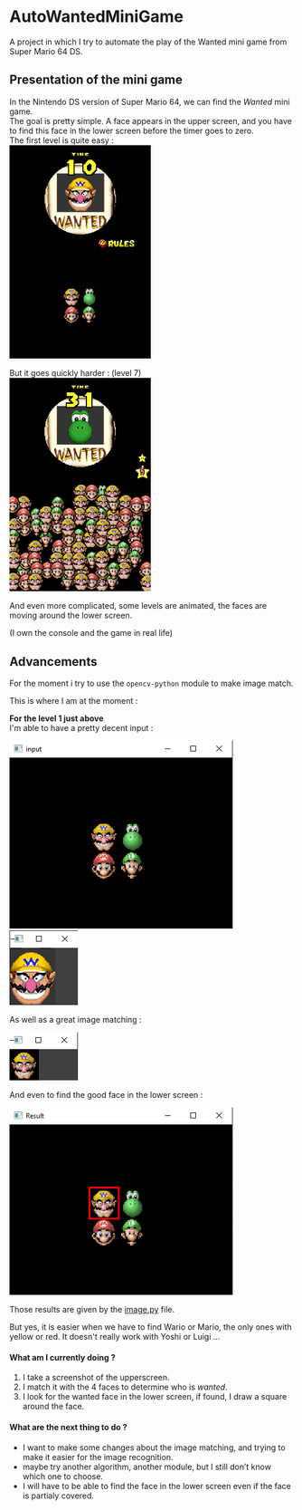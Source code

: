 # AutoWantedMiniGame

A project in which I try to automate the play of the Wanted mini game from Super Mario 64 DS.

## Presentation of the mini game

In the Nintendo DS version of Super Mario 64, we can find the _Wanted_ mini game.  
The goal is pretty simple. A face appears in the upper screen, and you have to find this face in the lower screen before the timer goes to zero.  
The first level is quite easy :  
<img src="illustrations/lvl1.png" width="250">  

But it goes quickly harder : (level 7)  
<img src="illustrations/lvl7.png" width="250">  

And even more complicated, some levels are animated, the faces are moving around the lower screen.

(I own the console and the game in real life)

## Advancements

For the moment i try to use the `opencv-python` module to make image match.

This is where I am at the moment :

**For the level 1 just above**  
I'm able to have a pretty decent input :

<img src="illustrations/input.png"> <img src="illustrations/input2.png">

As well as a great image matching : 

<img src="illustrations/matching.png">

And even to find the good face in the lower screen : 

<img src="illustrations/Finding.png">

Those results are given by the [image.py](image.py) file.

But yes, it is easier when we have to find Wario or Mario, the only ones with yellow or red. It doesn't really work with Yoshi or Luigi ...

#### What am I currently doing ?

1. I take a screenshot of the upperscreen.
2. I match it with the 4 faces to determine who is _wanted_.
3. I look for the wanted face in the lower screen, if found, I draw a square around the face.

#### What are the next thing to do ?

- I want to make some changes about the image matching, and trying to make it easier for the image recognition.
- maybe try another algorithm, another module, but I still don’t know which one to choose.
- I will have to be able to find the face in the lower screen even if the face is partialy covered.
